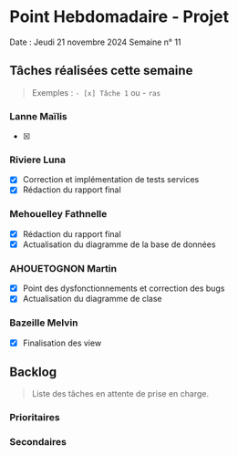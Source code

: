 # Point Hebdomadaire - Projet

Date : Jeudi 21 novembre 2024
Semaine n° 11

## Tâches réalisées cette semaine

> Exemples : `- [x] Tâche 1` ou - `ras`

### Lanne Maïlis
- [X] 

### Riviere Luna
- [X] Correction et implémentation de tests services
- [X] Rédaction du rapport final

### Mehouelley Fathnelle
- [X] Rédaction du rapport final
- [X] Actualisation du diagramme de la base de données
### AHOUETOGNON Martin
- [X] Point des dysfonctionnements et correction des bugs
- [X] Actualisation du diagramme de clase
### Bazeille Melvin

- [X] Finalisation des view

## Backlog

> Liste des tâches en attente de prise en charge.


### Prioritaires


### Secondaires
